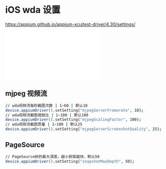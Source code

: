 # iOS wda 设置

https://appium.github.io/appium-xcuitest-driver/4.30/settings/

<iframe src="//player.bilibili.com/player.html?aid=617349421&bvid=BV1n84y1o721&cid=1234959347&page=1" scrolling="no" border="0" frameborder="no" framespacing="0" allowfullscreen="true"> </iframe>

## mjpeg 视频流

```sh
// wda视频流每秒截图次数 | 1~60 | 默认10
device.appiumDriver().setSetting("mjpegServerFramerate", 10);
// wda视频流截图缩放比 | 1~100 | 默认100
device.appiumDriver().setSetting("mjpegScalingFactor", 100);
// wda视频流截图质量 | 1~100 | 默认25
device.appiumDriver().setSetting("mjpegServerScreenshotQuality", 25);
```

## PageSource

```sh
// PageSource树的最大深度，越小获取越快，默认50
device.appiumDriver().setSetting("snapshotMaxDepth", 50);
```
